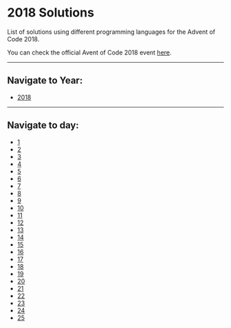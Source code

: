 # 2018 Solutions

List of solutions using different programming languages for the Advent of Code 2018. 

You can check the official Avent of Code 2018 event [here](https://adventofcode.com/2018).

<hr>

## Navigate to Year:
* [2018](../2018)

<hr>

## Navigate to day:
* [1](day_01)
* [2](day_02)
* [3](day_03)
* [4](day_04)
* [5](day_05)
* [6](day_06)
* [7](day_07)
* [8](day_08)
* [9](day_09)
* [10](day_10)
* [11](day_11)
* [12](day_12)
* [13](day_13)
* [14](day_14)
* [15](day_15)
* [16](day_16)
* [17](day_17)
* [18](day_18)
* [19](day_19)
* [20](day_20)
* [21](day_21)
* [22](day_22)
* [23](day_23)
* [24](day_24)
* [25](day_25)

